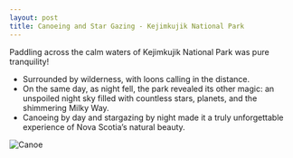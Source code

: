 ```yaml
---
layout: post
title: Canoeing and Star Gazing - Kejimkujik National Park
---
```


Paddling across the calm waters of Kejimkujik National Park was pure tranquility!
- Surrounded by wilderness, with loons calling in the distance. 
- On the same day, as night fell, the park revealed its other magic: an unspoiled night sky filled with countless stars, planets, and the shimmering Milky Way. 
- Canoeing by day and stargazing by night made it a truly unforgettable experience of Nova Scotia’s natural beauty.

![Canoe](../../images/canoeing.jpg)
